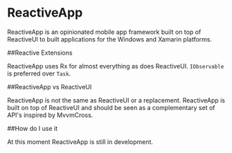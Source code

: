 ReactiveApp
===========

ReactiveApp is an opinionated mobile app framework built on top of ReactiveUI to built applications for the Windows and Xamarin platforms.

##Reactive Extensions

ReactiveApp uses Rx for almost everything as does ReactiveUI. `IObservable` is preferred over `Task`.

##ReactiveApp vs ReactiveUI

ReactiveApp is not the same as ReactiveUI or a replacement. ReactiveApp is built on top of ReactiveUI and should be seen as a complementary set of API's inspired by MvvmCross.

##How do I use it

At this moment ReactiveApp is still in development.
